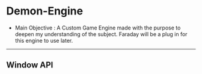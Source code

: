 # Demon-Engine
- Main Objective : A Custom Game Engine made with the purpose to deepen my understanding of the subject. Faraday will be a plug in for this engine to use later.
*********************************************************************
## Window API
